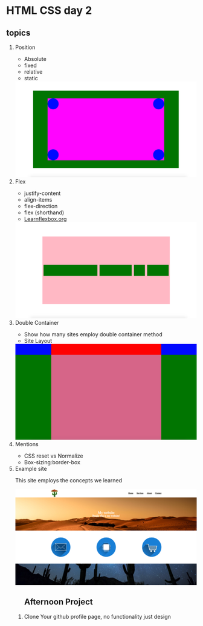 # HTML CSS day 2

## topics
<ol>
    <li>Position</li>
        <ul>
            <li>Absolute</li>
            <li>fixed</li>
            <li>relative</li>
            <li>static</li>
        </ul>
         <img src='./position/position.png'>
   <li>Flex</li>
        <ul>
            <li>justify-content</li>
            <li>align-items</li>
            <li>flex-direction</li>
            <li>flex (shorthand)</li>
            <li><a href="https://learnflexbox.org">Learnflexbox.org</a></li>
        </ul>
    <img src='./flex/flex.png'>
    <li>Double Container</li>
        <ul>
            <li>Show how many sites employ double container method</li>
            <li>Site Layout</li>
        </ul>
        <img src='./double_container/doublecontainer.png'>
    <li>Mentions</li>
       <ul>
            <li>CSS reset vs Normalize</li>
            <li>Box-sizing:border-box</li>
       </ul>
    <li>Example site</li> 
    <p>This site employs the concepts we learned </p>
    <img src='./example/examplesite.png'>       
<ol>


## Afternoon Project
<li> Clone Your github profile page, no functionality just design